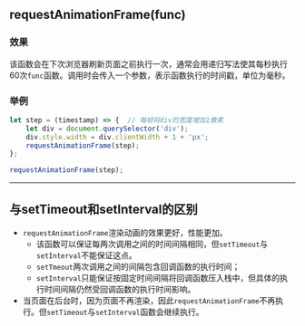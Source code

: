 ## requestAnimationFrame(func)

### 效果

该函数会在下次浏览器刷新页面之前执行一次，通常会用递归写法使其每秒执行60次`func`函数。调用时会传入一个参数，表示函数执行的时间戳，单位为毫秒。

### 举例

```js
let step = (timestamp) => {  // 每帧将div的宽度增加1像素
    let div = document.querySelector('div');
    div.style.width = div.clientWidth + 1 + 'px';
    requestAnimationFrame(step);
};

requestAnimationFrame(step);
```

---

## 与setTimeout和setInterval的区别

+   `requestAnimationFrame`渲染动画的效果更好，性能更加。
    +   该函数可以保证每两次调用之间的时间间隔相同，但`setTimeout`与`setInterval`不能保证这点。
    +   `setTmeout`两次调用之间的间隔包含回调函数的执行时间；
    +   `setInterval`只能保证按固定时间间隔将回调函数压入栈中，但具体的执行时间间隔仍然受回调函数的执行时间影响。
+   当页面在后台时，因为页面不再渲染，因此`requestAnimationFrame`不再执行。但`setTimeout`与`setInterval`函数会继续执行。